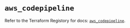 # `aws_codepipeline`

Refer to the Terraform Registory for docs: [`aws_codepipeline`](https://registry.terraform.io/providers/hashicorp/aws/5.18.1/docs/resources/codepipeline).
